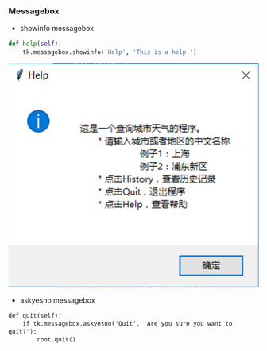### Messagebox

* showinfo messagebox
```python
def help(self):
    tk.messagebox.showinfo('Help', 'This is a help.')
```
![](assets/ch2/tkinfomsgbox.PNG)
* askyesno messagebox
```
def quit(self):
    if tk.messagebox.askyesno('Quit', 'Are you sure you want to quit?'):
        root.quit()
```